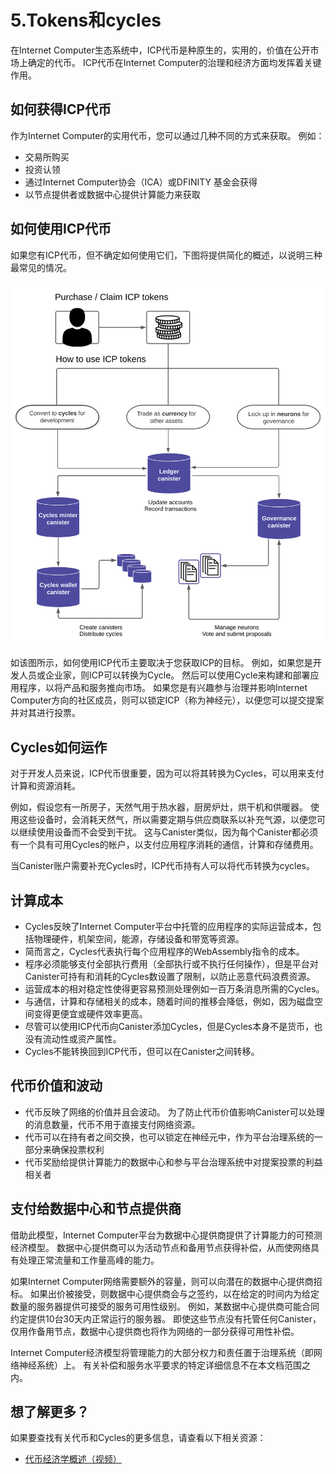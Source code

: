# 5.Tokens和cycles

在Internet Computer生态系统中，ICP代币是种原生的，实用的，价值在公开市场上确定的代币。 ICP代币在Internet Computer的治理和经济方面均发挥着关键作用。

## 如何获得ICP代币

作为Internet Computer的实用代币，您可以通过几种不同的方式来获取。 例如：

* 交易所购买
* 投资认领
* 通过Internet Computer协会（ICA）或DFINITY 基金会获得
* 以节点提供者或数据中心提供计算能力来获取

## 如何使用ICP代币

如果您有ICP代币，但不确定如何使用它们，下图将提供简化的概述，以说明三种最常见的情况。

![](../.gitbook/assets/image3.png)

如该图所示，如何使用ICP代币主要取决于您获取ICP的目标。 例如，如果您是开发人员或企业家，则ICP可以转换为Cycle。 然后可以使用Cycle来构建和部署应用程序，以将产品和服务推向市场。 如果您是有兴趣参与治理并影响Internet Computer方向的社区成员，则可以锁定ICP（称为神经元），以便您可以提交提案并对其进行投票。

## Cycles如何运作

对于开发人员来说，ICP代币很重要，因为可以将其转换为Cycles，可以用来支付计算和资源消耗。

例如，假设您有一所房子，天然气用于热水器，厨房炉灶，烘干机和供暖器。 使用这些设备时，会消耗天然气，所以需要定期与供应商联系以补充气源，以便您可以继续使用设备而不会受到干扰。 这与Canister类似，因为每个Canister都必须有一个具有可用Cycles的帐户，以支付应用程序消耗的通信，计算和存储费用。

当Canister账户需要补充Cycles时，ICP代币持有人可以将代币转换为cycles。

## 计算成本

* Cycles反映了Internet Computer平台中托管的应用程序的实际运营成本，包括物理硬件，机架空间，能源，存储设备和带宽等资源。
* 简而言之，Cycles代表执行每个应用程序的WebAssembly指令的成本。
* 程序必须能够支付全部执行费用（全部执行或不执行任何操作），但是平台对Canister可持有和消耗的Cycles数设置了限制，以防止恶意代码浪费资源。
* 运营成本的相对稳定性使得更容易预测处理例如一百万条消息所需的Cycles。
* 与通信，计算和存储相关的成本，随着时间的推移会降低，例如，因为磁盘空间变得更便宜或硬件效率更高。
* 尽管可以使用ICP代币向Canister添加Cycles，但是Cycles本身不是货币，也没有流动性或资产属性。
* Cycles不能转换回到ICP代币，但可以在Canister之间转移。

## 代币价值和波动

* 代币反映了网络的价值并且会波动。 为了防止代币价值影响Canister可以处理的消息数量，代币不用于直接支付网络资源。
* 代币可以在持有者之间交换，也可以锁定在神经元中，作为平台治理系统的一部分来确保投票权利
* 代币奖励给提供计算能力的数据中心和参与平台治理系统中对提案投票的利益相关者

## 支付给数据中心和节点提供商

借助此模型，Internet Computer平台为数据中心提供商提供了计算能力的可预测经济模型。 数据中心提供商可以为活动节点和备用节点获得补偿，从而使网络具有处理正常流量和工作量高峰的能力。

如果Internet Computer网络需要额外的容量，则可以向潜在的数据中心提供商招标。 如果出价被接受，则数据中心提供商会与之签约，以在给定的时间内为给定数量的服务器提供可接受的服务可用性级别。 例如，某数据中心提供商可能合同约定提供10台30天内正常运行的服务器。 即使这些节点没有托管任何Canister，仅用作备用节点，数据中心提供商也将作为网络的一部分获得可用性补偿。

Internet Computer经济模型将管理能力的大部分权力和责任置于治理系统（即网络神经系统）上。 有关补偿和服务水平要求的特定详细信息不在本文档范围之内。

## 想了解更多？

如果要查找有关代币和Cycles的更多信息，请查看以下相关资源：

* [代币经济学概述（视频）](https://www.youtube.com/watch?v=H2p5q0PR2pc)

